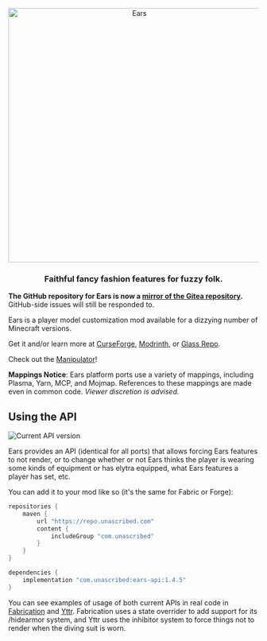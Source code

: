 <p align="center">
  <img src="https://unascribed.com/ears-banner.png?v=2" alt="Ears" width="512"/>
  <h3 align="center">Faithful fancy fashion features for fuzzy folk.</h3>
</p>

**The GitHub repository for Ears is now a [mirror of the Gitea repository](https://git.sleeping.town/unascribed/Ears).** GitHub-side issues will still be responded to.

Ears is a player model customization mod available for a dizzying number of Minecraft versions.

Get it and/or learn more at [CurseForge](https://www.curseforge.com/minecraft/mc-mods/ears), [Modrinth](https://modrinth.com/mod/ears),
or [Glass Repo](https://glass-repo.net/repo/mod/ears).

Check out the [Manipulator](https://unascribed.com/ears)!

**Mappings Notice**: Ears platform ports use a variety of mappings, including Plasma, Yarn, MCP, and
Mojmap. References to these mappings are made even in common code. *Viewer discretion is advised.*

## Using the API

![Current API version](https://img.shields.io/maven-metadata/v?color=%23FB0&label=current%20api%20version&metadataUrl=https%3A%2F%2Frepo.unascribed.com%2Fcom%2Funascribed%2Fears-api%2Fmaven-metadata.xml)

Ears provides an API (identical for all ports) that allows forcing Ears features to not render, or
to change whether or not Ears thinks the player is wearing some kinds of equipment or has elytra
equipped, what Ears features a player has set, etc.

You can add it to your mod like so (it's the same for Fabric or Forge):

```gradle
repositories {
	maven {
		url "https://repo.unascribed.com"
		content {
			includeGroup "com.unascribed"
		}
	}
}

dependencies {
	implementation "com.unascribed:ears-api:1.4.5"
}
```

You can see examples of usage of both current APIs in real code in [Fabrication](https://github.com/unascribed/Fabrication/blob/2.0/1.17/src/main/java/com/unascribed/fabrication/features/FeatureHideArmor.java#L62)
and [Yttr](https://github.com/unascribed/Yttr/blob/trunk/src/main/java/com/unascribed/yttr/compat/EarsCompat.java).
Fabrication uses a state overrider to add support for its /hidearmor system, and Yttr uses the
inhibitor system to force things not to render when the diving suit is worn.
